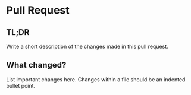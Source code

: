 # Pull Request

<!-- Please use British English for spelling and terminology where possible. However, if you're more comfortable using another variant don't worry about it! -->

## TL;DR

Write a short description of the changes made in this pull request.

## What changed?

List important changes here. Changes within a file should be an indented bullet point.
